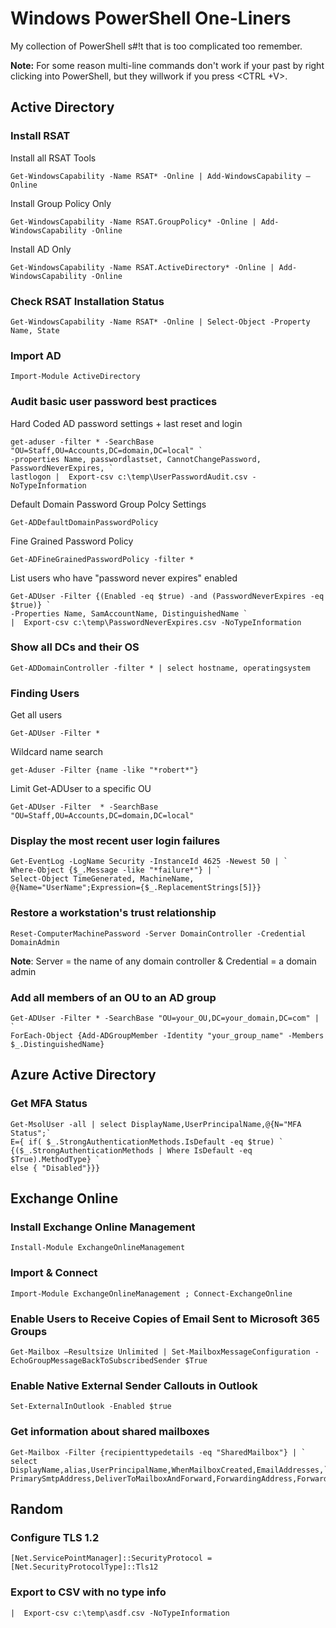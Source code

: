 # Windows PowerShell One-Liners

My collection of PowerShell s#!t that is too complicated too remember.

**Note:** For some reason multi-line commands don't work if your past by right clicking into PowerShell, but they willwork if you press <CTRL +V>.

## Active Directory

### Install RSAT
Install all RSAT Tools
```
Get-WindowsCapability -Name RSAT* -Online | Add-WindowsCapability –Online
```

Install Group Policy Only
```
Get-WindowsCapability -Name RSAT.GroupPolicy* -Online | Add-WindowsCapability -Online
```

Install AD Only
```
Get-WindowsCapability -Name RSAT.ActiveDirectory* -Online | Add-WindowsCapability -Online
```

### Check RSAT Installation Status ###
```
Get-WindowsCapability -Name RSAT* -Online | Select-Object -Property Name, State
```

### Import AD
```
Import-Module ActiveDirectory
```

### Audit basic user password best practices
Hard Coded AD password settings + last reset and login
```
get-aduser -filter * -SearchBase "OU=Staff,OU=Accounts,DC=domain,DC=local" `
-properties Name, passwordlastset, CannotChangePassword, PasswordNeverExpires, `
lastlogon |  Export-csv c:\temp\UserPasswordAudit.csv -NoTypeInformation
```

Default Domain Password Group Polcy Settings
```
Get-ADDefaultDomainPasswordPolicy
```

Fine Grained Password Policy
```
Get-ADFineGrainedPasswordPolicy -filter *
```

List users who have "password never expires" enabled
```
Get-ADUser -Filter {(Enabled -eq $true) -and (PasswordNeverExpires -eq $true)} `
-Properties Name, SamAccountName, DistinguishedName `
|  Export-csv c:\temp\PasswordNeverExpires.csv -NoTypeInformation
```

### Show all DCs and their OS
```
Get-ADDomainController -filter * | select hostname, operatingsystem
```

### Finding Users

Get all users
```
Get-ADUser -Filter *
```
Wildcard name search
```
get-Aduser -Filter {name -like "*robert*"}
```

Limit Get-ADUser to a specific OU
```
Get-ADUser -Filter  * -SearchBase "OU=Staff,OU=Accounts,DC=domain,DC=local"
```

### Display the most recent user login failures
```
Get-EventLog -LogName Security -InstanceId 4625 -Newest 50 | `
Where-Object {$_.Message -like "*failure*"} | `
Select-Object TimeGenerated, MachineName, @{Name="UserName";Expression={$_.ReplacementStrings[5]}}
```

### Restore a workstation's trust relationship
```
Reset-ComputerMachinePassword -Server DomainController -Credential DomainAdmin
```
**Note**: Server = the name of any domain controller & Credential = a domain admin

### Add all members of an OU to an AD group
```
Get-ADUser -Filter * -SearchBase "OU=your_OU,DC=your_domain,DC=com" | `
ForEach-Object {Add-ADGroupMember -Identity "your_group_name" -Members $_.DistinguishedName}
```

## Azure Active Directory
### Get MFA Status
```
Get-MsolUser -all | select DisplayName,UserPrincipalName,@{N="MFA Status";`
E={ if( $_.StrongAuthenticationMethods.IsDefault -eq $true) `
{($_.StrongAuthenticationMethods | Where IsDefault -eq $True).MethodType} `
else { "Disabled"}}}
```

## Exchange Online

### Install Exchange Online Management
```
Install-Module ExchangeOnlineManagement
```
### Import & Connect
```
Import-Module ExchangeOnlineManagement ; Connect-ExchangeOnline
```

### Enable Users to Receive Copies of Email Sent to Microsoft 365 Groups
```
Get-Mailbox –Resultsize Unlimited | Set-MailboxMessageConfiguration -EchoGroupMessageBackToSubscribedSender $True
```

### Enable Native External Sender Callouts in Outlook
```
Set-ExternalInOutlook -Enabled $true
```

### Get information about shared mailboxes
```
Get-Mailbox -Filter {recipienttypedetails -eq "SharedMailbox"} | `
select DisplayName,alias,UserPrincipalName,WhenMailboxCreated,EmailAddresses,`
PrimarySmtpAddress,DeliverToMailboxAndForward,ForwardingAddress,ForwardingSmtpAddress
```

## Random

### Configure TLS 1.2
```
[Net.ServicePointManager]::SecurityProtocol = [Net.SecurityProtocolType]::Tls12
```
### Export to CSV with no type info
```
|  Export-csv c:\temp\asdf.csv -NoTypeInformation
```
